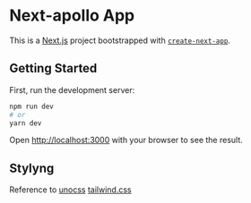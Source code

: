 # Next-apollo App
This is a [Next.js](https://nextjs.org/) project bootstrapped with [`create-next-app`](https://github.com/vercel/next.js/tree/canary/packages/create-next-app).

## Getting Started

First, run the development server:

```bash
npm run dev
# or
yarn dev
```

Open [http://localhost:3000](http://localhost:3000) with your browser to see the result.

## Stylyng

Reference to [unocss](https://github.com/unocss/unocss) [tailwind.css](https://tailwindcss.com/docs/installation)
